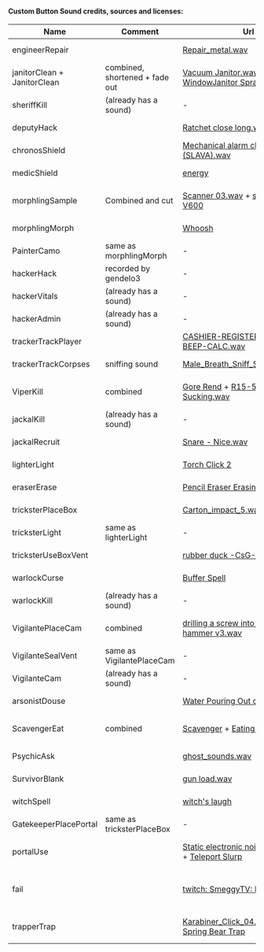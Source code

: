 #### Custom Button Sound credits, sources and licenses:

| Name | Comment | Url | License |
|---|---|---|---|
|engineerRepair| | [Repair_metal.wav](https://freesound.org/people/zbig77/sounds/244985/ ) | CC0 1.0|
|janitorClean + JanitorClean | combined, shortened + fade out | [Vacuum Janitor.wav](https://freesound.org/people/Accorman/sounds/573797/ ) + [WindowJanitor Spray](https://freesound.org/people/Rudmer_Rotteveel/sounds/536409/ )| CC0 1.0 both|
|sheriffKill | (already has a sound)  |-|-|
|deputyHack | | [Ratchet close long.wav](https://freesound.org/people/jameswrowles/sounds/437230/ ) | CC0 1.0|
|chronosShield  | | [Mechanical alarm clock is ticking (SLAVA).wav](https://freesound.org/people/ST303/sounds/171043/ ) | CC0 1.0|
|medicShield | | [energy](https://freesound.org/people/Leszek_Szary/sounds/146727/ )| CC0 1.0 |
|morphlingSample |Combined and cut |[Scanner 03.wav](https://freesound.org/people/Glitchedtones/sounds/375942/ ) + [ scanner epson V600](https://freesound.org/people/gecop/sounds/521298/ )| CC0 1.0 both|
|morphlingMorph | | [Whoosh](https://freesound.org/people/qubodup/sounds/60013/) | CC0 1.0 |
|PainterCamo | same as morphlingMorph | - | - |
|hackerHack | recorded by gendelo3 | - | GPLv3 |
|hackerVitals  | (already has a sound) |-|-|
|hackerAdmin  | (already has a sound) |-|-|
|trackerTrackPlayer | | [CASHIER-REGISTER-KEYBOARD-BEEP-CALC.wav](https://freesound.org/people/newagesoup/sounds/348240/) | CC0 1.0 |
|trackerTrackCorpses |sniffing sound|[Male_Breath_Sniff_Stereo_NT4.wav](https://freesound.org/people/Nox_Sound/sounds/554905/ ) | CC0 1.0 |
|ViperKill |combined |[Gore Rend](https://freesound.org/people/magnuswaker/sounds/563491/ ) +  [R15-53-Blood Sucking.wav](https://freesound.org/people/craigsmith/sounds/487070/ ) | CC0 1.0 both|
|jackalKill | (already has a sound) |-|-|
|jackalRecruit | | [Snare - Nice.wav]( https://freesound.org/people/molodiaz/sounds/593550/ )| CC0 1.0 |
|lighterLight | |[Torch Click 2](https://freesound.org/people/BenjaminNelan/sounds/410360/ ) | CC0 1.0 |
|eraserErase | | [Pencil Eraser Erasing](https://freesound.org/people/deleted_user_7146007/sounds/383861/ ) | CC0 1.0 |
|tricksterPlaceBox | |[Carton_impact_5.wav](https://freesound.org/people/andresix/sounds/245617/ ) | CC0 1.0 |
|tricksterLight | same as lighterLight |-|-|
|tricksterUseBoxVent | |[rubber duck -CsG-.wav](https://freesound.org/people/csaszi/sounds/350917/) | CC0 1.0 |
|warlockCurse | | [Buffer Spell](https://freesound.org/people/deleted_user_3277771/sounds/176741/ ) | CC0 1.0 |
|warlockKill | (already has a sound) |-|-|
|VigilantePlaceCam | combined | [drilling a screw into wood.wav](https://freesound.org/people/chewiesmissus/sounds/244242/ ) + [hammer v3.wav](https://freesound.org/people/blukotek/sounds/337814/ ) | CC0 1.0 both|
|VigilanteSealVent | same as VigilantePlaceCam |-|-|
|VigilanteCam | (already has a sound) |-|-|
|arsonistDouse | | [Water Pouring Out of Bucket](https://freesound.org/people/Breviceps/sounds/508178/ )| CC0 1.0 |
|ScavengerEat | combined | [Scavenger](https://freesound.org/people/AntumDeluge/sounds/188041/ ) + [Eating Crisps](https://freesound.org/people/Sethroph/sounds/334209/ )| CC0 1.0 both| |
|PsychicAsk| |[ghost_sounds.wav](https://freesound.org/people/fishwithfeathers/sounds/177768/ )| CC0 1.0|
|SurvivorBlank | | [gun load.wav](https://freesound.org/people/Shelby_Wideman/sounds/178141/ )| CC0 1.0 |
|witchSpell | | [witch's laugh](https://freesound.org/people/Yogoorth/sounds/589144/ ) | CC0 1.0 |
|GatekeeperPlacePortal | same as tricksterPlaceBox| - | - |
|portalUse | | [Static electronic noise - Xbox 360](https://freesound.org/people/scenes/sounds/431654/ ) + [Teleport Slurp](https://freesound.org/people/GameAudio/sounds/220163/  ) | CC0 1.0 both |
|fail | | [twitch: SmeggyTV: Mein Auge](https://www.twitch.tv/smeggytv/clip/KindQuaintEndiveDancingBanana-Zoc-bXUnqNCoqQD5 )  | License granted for use in TSR |
|trapperTrap | | [Karabiner_Click_04.wav](https://freesound.org/people/Rudmer_Rotteveel/sounds/457454/ ) &  [Steel Spring Bear Trap](https://freesound.org/people/fractionalist/sounds/644245/ )| CC0 1.0 both |
